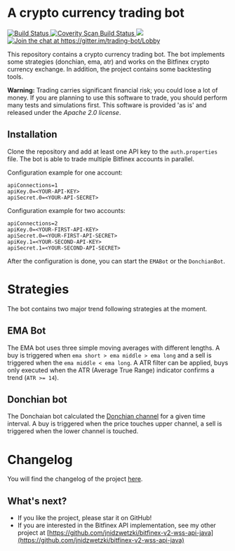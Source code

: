 # A crypto currency trading bot

<a href="https://travis-ci.org/jnidzwetzki/crypto-bot">
  <img alt="Build Status" src="https://travis-ci.org/jnidzwetzki/crypto-bot.svg?branch=master">
</a><a href="https://scan.coverity.com/projects/jnidzwetzki-crypto-bot">
  <img alt="Coverity Scan Build Status"
       src="https://scan.coverity.com/projects/15223/badge.svg"/>
</a><a href="http://makeapullrequest.com">
 <img src="https://img.shields.io/badge/PRs-welcome-brightgreen.svg" />
</a><a href="https://gitter.im/trading-bot/Lobby?utm_source=badge&utm_medium=badge&utm_campaign=pr-badge&utm_content=badge">
  <img alt="Join the chat at https://gitter.im/trading-bot/Lobby" src="https://badges.gitter.im/Join%20Chat.svg">
  </a>

This repository contains a crypto currency trading bot. The bot implements some strategies (donchian, ema, atr) and works on the Bitfinex crypto currency exchange. In addition, the project contains some backtesting tools.

**Warning:** Trading carries significant financial risk; you could lose a lot of money. If you are planning to use this software to trade, you should perform many tests and simulations first. This software is provided 'as is' and released under the _Apache 2.0 license_. 

## Installation

Clone the repository and add at least one API key to the `auth.properties` file. The bot is able to trade multiple Bitfinex accounts in parallel. 

Configuration example for one account:

```
apiConnections=1
apiKey.0=<YOUR-API-KEY>
apiSecret.0=<YOUR-API-SECRET>
```

Configuration example for two accounts:

```
apiConnections=2
apiKey.0=<YOUR-FIRST-API-KEY>
apiSecret.0=<YOUR-FIRST-API-SECRET>
apiKey.1=<YOUR-SECOND-API-KEY>
apiSecret.1=<YOUR-SECOND-API-SECRET>
```

After the configuration is done, you can start the `EMABot` or the `DonchianBot`.

# Strategies
The bot contains two major trend following strategies at the moment. 

## EMA Bot
The EMA bot uses three simple moving averages with different lengths. A buy is triggered when `ema short > ema middle > ema long` and a sell is triggered when the `ema middle < ema long`. A ATR filter can be applied, buys only executed when the ATR (Average True Range) indicator confirms a trend (`ATR >= 14`).

## Donchian bot
The Donchaian bot calculated the [Donchian channel](https://en.wikipedia.org/wiki/Donchian_channel) for a given time interval. A buy is triggered when the price touches upper channel, a sell is triggered when the lower channel is touched.

# Changelog
You will find the changelog of the project [here](https://github.com/jnidzwetzki/crypto-bot/blob/master/CHANGELOG.md).

## What's next?
* If you like the project, please star it on GitHub!
* If you are interested in the Bitfinex API implementation, see my other project at [https://github.com/jnidzwetzki/bitfinex-v2-wss-api-java](https://github.com/jnidzwetzki/bitfinex-v2-wss-api-java)
